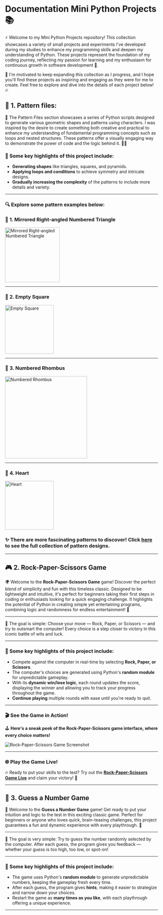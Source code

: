# Documentation Mini Python Projects 📚

⚡ Welcome to my Mini Python Projects repository! This collection showcases a variety of small projects and experiments I've developed during my studies to enhance my programming skills and deepen my understanding of Python. Тhese projects represent the foundation of my coding journey, reflecting my passion for learning and my enthusiasm for continuous growth in software development 🌱.

🚀 I'm motivated to keep expanding this collection as I progress, and I hope you'll find these projects as inspiring and engaging as they were for me to create. Feel free to explore and dive into the details of each project below! 🔥

## 🌟 **1. Pattern files**:
📐 The Pattern Files section showcases a series of Python scripts designed to generate various geometric shapes and patterns using characters. I was inspired by the desire to create something both creative and practical to enhance my understanding of fundamental programming concepts such as loops and nested structures. These patterns offer a visually engaging way to demonstrate the power of code and the logic behind it. 👨‍💻

### 🔑 Some key highlights of this project include:
- **Generating shapes** like triangles, squares, and pyramids.
- **Applying loops and conditions** to achieve symmetry and intricate designs.
- **Gradually increasing the complexity** of the patterns to include more details and variety.

---

### 🔍 Explore some pattern examples below:

### 📌 **1. Mirrored Right-angled Numbered Triangle**
<img src="https://github.com/user-attachments/assets/f705574f-af2d-4ce1-b7f2-81730f29cecf" width="180" alt="Mirrored Right-angled Numbered Triangle" />

---

### 📌 **2. Empty Square**
<img src="https://github.com/user-attachments/assets/fdebafa8-5c6d-470d-a877-51bfc3a5feaf" width="160" alt="Empty Square" />

---

### 📌 **3. Numbered Rhombus**
<img src="https://github.com/user-attachments/assets/a6818791-c782-4e9e-8b2c-0e1e9cde514f" height="270" alt="Numbered Rhombus" />

---

### 📌 **4. Heart**
<img src="https://github.com/user-attachments/assets/a866ab4e-c091-4077-9449-1e6b6d73eb5e" width="160" alt="Heart" />

### ✨ There are more fascinating patterns to discover! Click **[here](https://github.com/MartinVrb/Mini-Python-Projects/tree/main/01_pattern_files)** to see the full collection of pattern designs.

---

## 🎮 **2. Rock-Paper-Scissors Game**

🌍 Welcome to the **Rock-Paper-Scissors Game** game! Discover the perfect blend of simplicity and fun with this timeless classic. Designed to be lightweight and intuitive, it's perfect for beginners taking their first steps in coding or enthusiasts looking for a quick engaging challenge. It highlights the potential of Python in creating simple yet entertaining programs, combining logic and randomness for endless entertainment! 🎉

---

🎯 The goal is simple: Choose your move — Rock, Paper, or Scissors — and try to outsmart the computer! Every choice is a step closer to victory in this iconic battle of wits and luck.

---

### 🔑 Some key highlights of this project include:
- Compete against the computer in real-time by selecting **Rock, Paper, or Scissors**.
- The computer's choices are generated using Python's **random module** for unpredictable gameplay.
- With its **dynamic win/lose logic**, each round updates the score, displaying the winner and allowing you to track your progress throughout the game.
- **Continue playing** multiple rounds with ease until you're ready to quit.

---

### 🎬 See the Game in Action!

🕹️ **Here's a sneak peek of the Rock-Paper-Scissors game interface, where every choice matters!**

<img src="https://github.com/user-attachments/assets/6cddbb17-dd2d-4a28-84da-1f4d48b6be0e" alt="Rock-Paper-Scissors Game Screenshot" />

---

### 🌐 Play the Game Live!

🔥 Ready to put your skills to the test? Try out the [**Rock-Paper-Scissors Game Live**](https://replit.com/@martinvarbanov7/RockPaperScissors) and claim your victory! 🚀

---

## 🎲 **3. Guess a Number Game**

🧠 Welcome to the **Guess a Number Game** game! Get ready to put your intuition and logic to the test in this exciting classic game. Perfect for beginners or anyone who loves quick, brain-teasing challenges, this project guarantees a fun and dynamic experience with every playthrough. 🤹

---

🎯 The goal is very simple: Try to guess the number randomly selected by the computer. After each guess, the program gives you feedback — whether your guess is too high, too low, or spot-on!

---

### 🔑 Some key highlights of this project include:
- The game uses Python's **random module** to generate unpredictable numbers, keeping the gameplay fresh every time.
- After each guess, the program gives **hints**, making it easier to strategize and narrow down your choices.
- Restart the game as **many times as you like**, with each playthrough offering a unique experience.

---
